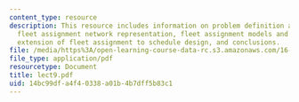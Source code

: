 ```yaml
---
content_type: resource
description: This resource includes information on problem definition and objective,
  fleet assignment network representation, fleet assignment models and algorithms,
  extension of fleet assignment to schedule design, and conclusions.
file: /media/https%3A/open-learning-course-data-rc.s3.amazonaws.com/16-75j-airline-management-spring-2006/14bc99dfa4f40338a01b4b7dff5b83c1_lect9.pdf
file_type: application/pdf
resourcetype: Document
title: lect9.pdf
uid: 14bc99df-a4f4-0338-a01b-4b7dff5b83c1
---
```

